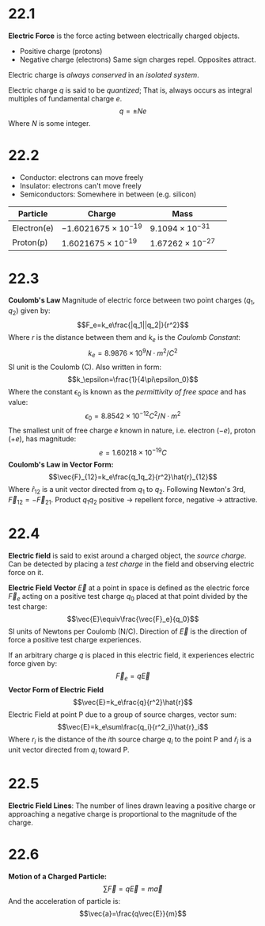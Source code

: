 # 22.1

**Electric Force** is the force acting between electrically charged objects.
- Positive charge (protons)
- Negative charge (electrons)
Same sign charges repel. Opposites attract.

Electric charge is *always conserved* in an *isolated system*.

Electric charge $q$ is said to be *quantized*; That is, always occurs as integral multiples of fundamental charge $e$.
$$q=\pm Ne$$
Where $N$ is some integer.
# 22.2

- Conductor: electrons can move freely
- Insulator: electrons can't move freely
- Semiconductors: Somewhere in between (e.g. silicon)

| Particle    | Charge                       | Mass                      |     |
| ----------- | ---------------------------- | ------------------------- | --- |
| Electron(e) | $-1.6021675 \times 10^{-19}$ | $9.1094\times 10^{-31}$   |     |
| Proton(p)   | $1.6021675 \times 10^{-19}$  | $1.67262 \times 10^{-27}$ |     |
# 22.3

**Coulomb's Law**
Magnitude of electric force between two point charges ($q_1,q_2$) given by:
$$F_e=k_e\frac{|q_1||q_2|}{r^2}$$
Where $r$ is the distance between them and $k_e$ is the *Coulomb Constant*:
$$k_e=8.9876\times10^9N\cdot m^2/C^2$$
SI unit is the Coulomb (C). Also written in form:
$$k_\epsilon=\frac{1}{4\pi\epsilon_0}$$
Where the constant $\epsilon_0$ is known as the *permittivity of free space* and has value:
$$\epsilon_0=8.8542\times10^{-12}C^2/N\cdot m^2$$
The smallest unit of free charge $e$ known in nature, i.e. electron ($-e$), proton ($+e$), has magnitude:
$$e=1.60218\times10^{-19}C$$
**Coulomb's Law in Vector Form:**
$$\vec{F}_{12}=k_e\frac{q_1q_2}{r^2}\hat{r}_{12}$$
Where $\hat{r}_{12}$ is a unit vector directed from $q_1$ to $q_2$. Following Newton's 3rd, $\vec{F}_{12}=-\vec{F}_{21}$. Product $q_1q_2$ positive $\rightarrow$ repellent force, negative $\rightarrow$ attractive.
# 22.4

**Electric field** is said to exist around a charged object, the *source charge*. Can be detected by placing a *test charge* in the field and observing electric force on it.

**Electric Field Vector** $\vec{E}$ at a point in space is defined as the electric force $\vec{F}_e$ acting on a positive test charge $q_0$ placed at that point divided by the test charge:
$$\vec{E}\equiv\frac{\vec{F}_e}{q_0}$$
SI units of Newtons per Coulomb (N/C). Direction of $\vec{E}$ is the direction of force a positive test charge experiences.

If an arbitrary charge $q$ is placed in this electric field, it experiences electric force given by:
$$\vec{F}_e=q\vec{E}$$
**Vector Form of Electric Field**
$$\vec{E}=k_e\frac{q}{r^2}\hat{r}$$
Electric Field at point P due to a group of source charges, vector sum:
$$\vec{E}=k_e\sum\frac{q_i}{r^2_i}\hat{r}_i$$
Where $r_i$ is the distance of the $i$th source charge $q_i$ to the point P and $\hat{r}_i$ is a unit vector directed from $q_i$ toward P.
# 22.5

**Electric Field Lines**: The number of lines drawn leaving a positive charge or approaching a negative charge is proportional to the magnitude of the charge.
# 22.6

**Motion of a Charged Particle:**
$$\sum\vec{F}=q\vec{E}=m\vec{a}$$
And the acceleration of particle is:
$$\vec{a}=\frac{q\vec{E}}{m}$$
